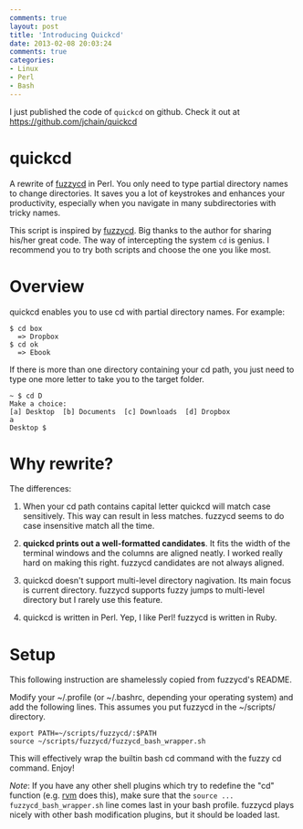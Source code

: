 ```yaml
---
comments: true
layout: post
title: 'Introducing Quickcd'
date: 2013-02-08 20:03:24
comments: true
categories: 
- Linux 
- Perl
- Bash
---
```


I just published the code of `quickcd` on github. Check it out at <https://github.com/jchain/quickcd>

quickcd
=======

A rewrite of [fuzzycd][1] in Perl. You only need to type partial directory names to change
directories. It saves you a lot of keystrokes and enhances your productivity, especially when you
navigate in many subdirectories with tricky names.

This script is inspired by [fuzzycd][1]. Big thanks to the author for sharing his/her great code.
The way of intercepting the system `cd` is genius. I recommend you to try both scripts and choose
the one you like most.

Overview
========

quickcd enables you to use cd with partial directory names. For example:

    $ cd box
      => Dropbox
    $ cd ok
      => Ebook

If there is more than one directory containing your cd path, you just need to type one more letter
to take you to the target folder.

```
~ $ cd D
Make a choice:
[a] Desktop  [b] Documents  [c] Downloads  [d] Dropbox
a
Desktop $
```

Why rewrite?
============

The differences:

1. When your cd path contains capital letter quickcd will match case sensitively. This way can
   result in less matches. fuzzycd seems to do case insensitive match all the time.

2. **quickcd prints out a well-formatted candidates**. It fits the width of the terminal windows and
   the columns are aligned neatly. I worked really hard on making this right. fuzzycd candidates
   are not always aligned.

3. quickcd doesn't support multi-level directory nagivation. Its main focus is current directory.
   fuzzycd supports fuzzy jumps to multi-level directory but I rarely use this feature.

4. quickcd is written in Perl. Yep, I like Perl! fuzzycd is written in Ruby.

Setup
=====

This following instruction are shamelessly copied from fuzzycd's README.

Modify your ~/.profile (or ~/.bashrc, depending your operating system) and add the following lines.
This assumes you put fuzzycd in the ~/scripts/ directory.

    export PATH=~/scripts/fuzzycd/:$PATH
    source ~/scripts/fuzzycd/fuzzycd_bash_wrapper.sh

This will effectively wrap the builtin bash cd command with the fuzzy cd command. Enjoy!

*Note*: If you have any other shell plugins which try to redefine the "cd" function (e.g.
[rvm](https://rvm.beginrescueend.com/rvm) does this), make sure that the
`source ... fuzzycd_bash_wrapper.sh` line comes last in your bash profile. fuzzycd plays nicely with
other bash modification plugins, but it should be loaded last.


[1]: https://github.com/philc/fuzzycd
